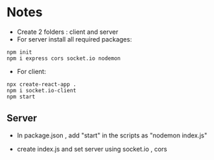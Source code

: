 # Notes

- Create 2 folders : client and server
- For server install all required packages: 
```
npm init 
npm i express cors socket.io nodemon
```
- For client:
```
npx create-react-app .
npm i socket.io-client
npm start
```

## Server

- In package.json , add "start" in the scripts as "nodemon index.js"

- create index.js and set server using socket.io , cors 
